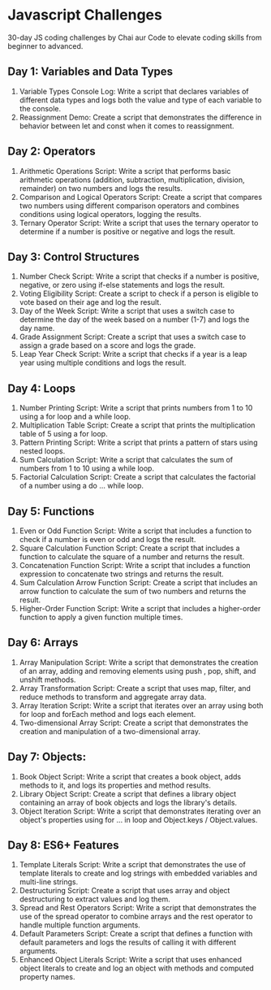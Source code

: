 # Javascript Challenges
30-day JS coding challenges by Chai aur Code to elevate coding skills from beginner to advanced.

## Day 1: Variables and Data Types
1. Variable Types Console Log: Write a script that declares variables of different data types and logs both the value and type of each variable to the console.
2. Reassignment Demo: Create a script that demonstrates the difference in behavior between let and const when it comes to reassignment.

## Day 2: Operators
1. Arithmetic Operations Script: Write a script that performs basic arithmetic operations (addition, subtraction, multiplication, division, remainder) on two numbers and logs the results.
2. Comparison and Logical Operators Script: Create a script that compares two numbers using different comparison operators and combines conditions using logical operators, logging the results.
3. Ternary Operator Script: Write a script that uses the ternary operator to determine if a number is positive or negative and logs the result.


## Day 3: Control Structures
1. Number Check Script: Write a script that checks if a number is positive, negative, or zero using if-else statements and logs the result.
2. Voting Eligibility Script: Create a script to check if a person is eligible to vote based on their age and log the result.
3. Day of the Week Script: Write a script that uses a switch case to determine the day of the week based on a number (1-7) and logs the day name.
4. Grade Assignment Script: Create a script that uses a switch case to assign a grade based on a score and logs the grade.
5. Leap Year Check Script: Write a script that checks if a year is a leap year using multiple conditions and logs the result.

## Day 4: Loops
1. Number Printing Script: Write a script that prints numbers from 1 to 10 using a for loop and a while loop.
2. Multiplication Table Script: Create a script that prints the multiplication table of 5 using a for loop.
3. Pattern Printing Script: Write a script that prints a pattern of stars using nested loops.
4. Sum Calculation Script: Write a script that calculates the sum of numbers from 1 to 10 using a while loop.
5. Factorial Calculation Script: Create a script that calculates the factorial of a number using a do ... while loop.

## Day 5: Functions
1. Even or Odd Function Script: Write a script that includes a function to check if a number is even or odd and logs the result.
2. Square Calculation Function Script: Create a script that includes a function to calculate the square of a number and returns the result.
3. Concatenation Function Script: Write a script that includes a function expression to concatenate two strings and returns the result.
4. Sum Calculation Arrow Function Script: Create a script that includes an arrow function to calculate the sum of two numbers and returns the result.
5. Higher-Order Function Script: Write a script that includes a higher-order function to apply a given function multiple times.

## Day 6: Arrays
1. Array Manipulation Script: Write a script that demonstrates the creation of an array, adding and removing elements using push , pop, shift, and unshift methods.
2. Array Transformation Script: Create a script that uses map, filter, and reduce methods to transform and aggregate array data.
3. Array Iteration Script: Write a script that iterates over an array using both for loop and forEach method and logs each element.
4. Two-dimensional Array Script: Create a script that demonstrates the creation and manipulation of a two-dimensional array.

## Day 7: Objects:
1. Book Object Script: Write a script that creates a book object, adds methods to it, and logs its properties and method results.
2. Library Object Script: Create a script that defines a library object containing an array of book objects and logs the library's details.
3. Object Iteration Script: Write a script that demonstrates iterating over an object's properties using for ... in loop and Object.keys / Object.values.

## Day 8: ES6+ Features
1. Template Literals Script: Write a script that demonstrates the use of template literals to create and log strings with embedded variables and multi-line strings.
2. Destructuring Script: Create a script that uses array and object destructuring to extract values and log them.
3. Spread and Rest Operators Script: Write a script that demonstrates the use of the spread operator to combine arrays and the rest operator to handle multiple function arguments.
4. Default Parameters Script: Create a script that defines a function with default parameters and logs the results of calling it with different arguments.
5. Enhanced Object Literals Script: Write a script that uses enhanced object literals to create and log an object with methods and computed property names.
